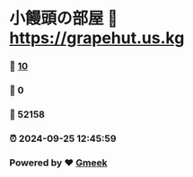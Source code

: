# 小饅頭の部屋 :link: https://grapehut.us.kg 
### :page_facing_up: [10](https://grapehut.us.kg/tag.html) 
### :speech_balloon: 0 
### :hibiscus: 52158 
### :alarm_clock: 2024-09-25 12:45:59 
### Powered by :heart: [Gmeek](https://github.com/Meekdai/Gmeek)
